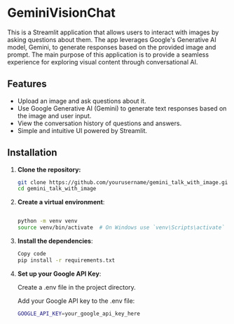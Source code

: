 # GeminiVisionChat

This is a Streamlit application that allows users to interact with images by asking questions about them. The app leverages Google's Generative AI model, Gemini, to generate responses based on the provided image and prompt. The main purpose of this application is to provide a seamless experience for exploring visual content through conversational AI.

## Features

- Upload an image and ask questions about it.
- Use Google Generative AI (Gemini) to generate text responses based on the image and user input.
- View the conversation history of questions and answers.
- Simple and intuitive UI powered by Streamlit.

## Installation

1. **Clone the repository:**

   ```bash
   git clone https://github.com/yourusername/gemini_talk_with_image.git
   cd gemini_talk_with_image

2. **Create a virtual environment**:

    ```bash

    python -m venv venv
    source venv/bin/activate  # On Windows use `venv\Scripts\activate`
3. **Install the dependencies**:

    ```bash
    Copy code
    pip install -r requirements.txt
4. **Set up your Google API Key**:

    Create a .env file in the project directory.

    Add your Google API key to the .env file:

    ```bash
    GOOGLE_API_KEY=your_google_api_key_here
